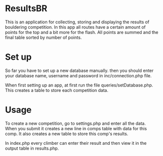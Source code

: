# ResultsBR

This is an application for collecting, storing and displaying the results of bouldering
competition. In this app all routes have a certain amount of points for the top and a bit
more for the flash. All points are summed and the final table sorted by number of points. 


# Set up
So far you have to set up a new database manually. then you should enter your database name,
username and password in inc/connection.php file.

When first setting up an app, at first run the file queries/setDatabase.php. This creates 
a table to store each competition data.

# Usage
To create a new competition, go to settings.php and enter all the data. When you submit it
creates a new line in comps table with data for this comp. It also creates a new table to
store this comp's results.

In index.php every climber can enter their result and then view it in the output table in
results.php.